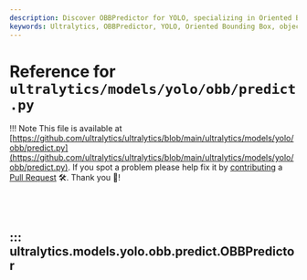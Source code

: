 ```yaml
---
description: Discover OBBPredictor for YOLO, specializing in Oriented Bounding Box predictions. Essential for advanced object detection with Ultralytics YOLO.
keywords: Ultralytics, OBBPredictor, YOLO, Oriented Bounding Box, object detection, advanced object detection, YOLO model, deep learning, AI, machine learning, computer vision, OBB detection
---
```


# Reference for `ultralytics/models/yolo/obb/predict.py`

!!! Note
    This file is available at [https://github.com/ultralytics/ultralytics/blob/main/ultralytics/models/yolo/obb/predict.py](https://github.com/ultralytics/ultralytics/blob/main/ultralytics/models/yolo/obb/predict.py). If you spot a problem please help fix it by [contributing](https://docs.ultralytics.com/help/contributing/) a [Pull Request](https://github.com/ultralytics/ultralytics/edit/main/ultralytics/models/yolo/obb/predict.py) 🛠️. Thank you 🙏!

<br><br>

## ::: ultralytics.models.yolo.obb.predict.OBBPredictor

<br><br>
